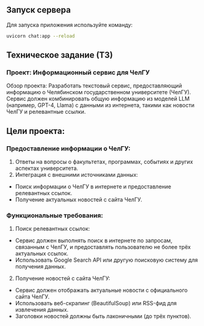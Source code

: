 ## Запуск сервера

Для запуска приложения используйте команду:

```bash
uvicorn chat:app --reload
```

## Техническое задание (ТЗ)
### Проект: Информационный сервис для ЧелГУ
Обзор проекта:
Разработать текстовый сервис, предоставляющий информацию о Челябинском государственном университете (ЧелГУ). Сервис должен комбинировать общую информацию из моделей LLM (например, GPT-4, Llama) с данными из интернета, такими как новости ЧелГУ и релевантные ссылки.

## Цели проекта:
### Предоставление информации о ЧелГУ:
1. Ответы на вопросы о факультетах, программах, событиях и других аспектах университета.
2. Интеграция с внешними источниками данных:
- Поиск информации о ЧелГУ в интернете и предоставление релевантных ссылок.
- Получение актуальных новостей с сайта ЧелГУ.

### Функциональные требования:
1. Поиск релевантных ссылок:
- Сервис должен выполнять поиск в интернете по запросам, связанным с ЧелГУ, и предоставлять пользователю не более трёх актуальных ссылок.
- Использовать Google Search API или другую поисковую систему для получения данных.
2. Получение новостей с сайта ЧелГУ:
- Сервис должен отображать актуальные новости с официального сайта ЧелГУ.
- Использовать веб-скрапинг (BeautifulSoup) или RSS-фид для извлечения данных.
- Заголовки новостей должны быть лаконичными (до трёх пунктов).
